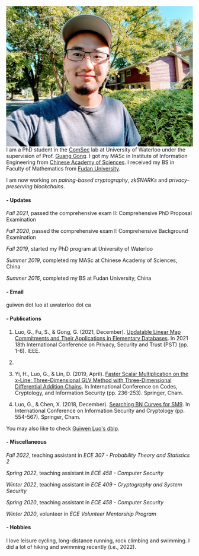 <img align="right" src="smallguiwen.jpeg">

I am a PhD student in the [ComSec](https://uwaterloo.ca/communications-security-lab/) lab at University of Waterloo under the supervision of Prof. [Guang Gong](https://uwaterloo.ca/scholar/ggong). I got my MASc in Institute of Information Engineering from [Chinese Academy of Sciences](https://english.cas.cn/). I received my BS in Faculty of Mathematics from [Fudan University](https://www.fudan.edu.cn/en/).

I am now working on *pairing-based cryptography*, *zkSNARKs* and *privacy-preserving blockchains*.

#### - Updates

*Fall 2021*, passed the comprehensive exam II: Comprehensive PhD Proposal Examination

*Fall 2020*, passed the comprehensive exam I: Comprehensive Background Examination

*Fall 2019*, started my PhD program at University of Waterloo

*Summer 2019*, completed my MASc at Chinese Academy of Sciences, China

*Summer 2016*, completed my BS at Fudan University, China


#### - Email

guiwen dot luo at uwaterloo dot ca

#### - Publications

1. Luo, G., Fu, S., & Gong, G. (2021, December). [Updatable Linear Map Commitments and Their Applications in Elementary Databases](https://github.com/LuoGuiwen/Guiwen-Luo/blob/main/publications/Updatable_Linear_Map_Commitments_and_Their_Applications_in_Elementary_Databases.pdf). In 2021 18th International Conference on Privacy, Security and Trust (PST) (pp. 1-6). IEEE.

1. 

1. Yi, H., Luo, G., & Lin, D. (2019, April). [Faster Scalar Multiplication on the x-Line: Three-Dimensional GLV Method with Three-Dimensional Differential Addition Chains](https://github.com/LuoGuiwen/Guiwen-Luo/blob/main/publications/Codes%2C%20Cryptology%20and%20Information%20Security.pdf). In International Conference on Codes, Cryptology, and Information Security (pp. 236-253). Springer, Cham.

1. Luo, G., & Chen, X. (2018, December). [Searching BN Curves for SM9](https://github.com/LuoGuiwen/Guiwen-Luo/blob/main/publications/Searching%20BN%20Curves%20for%20SM9.pdf). In International Conference on Information Security and Cryptology (pp. 554-567). Springer, Cham.

You may also like to check [Guiwen Luo's dblp](https://dblp.org/pid/237/4756.html).

#### - Miscellaneous

*Fall 2022*, teaching assistant in *ECE 307 - Probability Theory and Statistics 2*

*Spring 2022*, teaching assistant in *ECE 458 - Computer Security*

*Winter 2022*, teaching assistant in *ECE 409 - Cryptography and System Security*

*Spring 2020*, teaching assistant in *ECE 458 - Computer Security*

*Winter 2020*, volunteer in *ECE Volunteer Mentorship Program*

#### - Hobbies 

I love leisure cycling, long-distance running, rock climbing and swimming. I did a lot of hiking and swimming recently (i.e., 2022).
